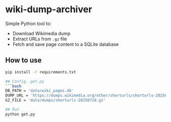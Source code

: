 # wiki-dump-archiver

Simple Python tool to:
- Download Wikimedia dump
- Extract URLs from `.gz` file
- Fetch and save page content to a SQLite database

## How to use
```bash
pip install -r requirements.txt

## Config. get.py
```bash
DB_PATH = 'data/wiki_pages.db'
DUMP_URL = 'https://dumps.wikimedia.org/other/shorturls/shorturls-20250728.gz'
GZ_FILE = 'data/dumps/shorturls-20250728.gz'

## Run
python get.py
